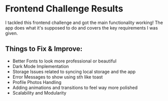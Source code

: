 # Frontend Challenge Results

I tackled this frontend challenge and got the main functionality working! The app does what it's supposed to do and covers the key requirements I was given.

## Things to Fix & Improve:
- Better Fonts to look more professional or beautiful
- Dark Mode Implementation
- Storage Issues related to syncing local storage and the app
- Error Messages to show using sth like toast
- Profile Photos Handling
- Adding animations and transitions to feel way more polished
- Scalability and Modularity

